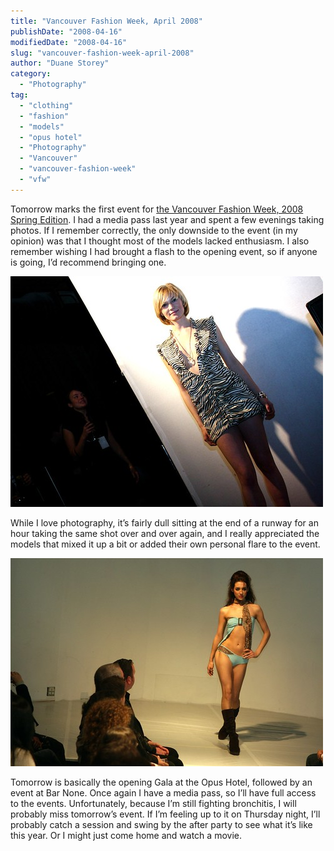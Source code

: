 ```yaml
---
title: "Vancouver Fashion Week, April 2008"
publishDate: "2008-04-16"
modifiedDate: "2008-04-16"
slug: "vancouver-fashion-week-april-2008"
author: "Duane Storey"
category:
  - "Photography"
tag:
  - "clothing"
  - "fashion"
  - "models"
  - "opus hotel"
  - "Photography"
  - "Vancouver"
  - "vancouver-fashion-week"
  - "vfw"
---
```


Tomorrow marks the first event for [the Vancouver Fashion Week, 2008 Spring Edition](http://www.vanfashionweek.com/info.html). I had a media pass last year and spent a few evenings taking photos. If I remember correctly, the only downside to the event (in my opinion) was that I thought most of the models lacked enthusiasm. I also remember wishing I had brought a flash to the opening event, so if anyone is going, I’d recommend bringing one.

![](_images/vancouver-fashion-week-april-2008-1.jpg)

While I love photography, it’s fairly dull sitting at the end of a runway for an hour taking the same shot over and over again, and I really appreciated the models that mixed it up a bit or added their own personal flare to the event.

![Vancouver Fashion Week](_images/vancouver-fashion-week-april-2008-2.jpg)

Tomorrow is basically the opening Gala at the Opus Hotel, followed by an event at Bar None. Once again I have a media pass, so I’ll have full access to the events. Unfortunately, because I’m still fighting bronchitis, I will probably miss tomorrow’s event. If I’m feeling up to it on Thursday night, I’ll probably catch a session and swing by the after party to see what it’s like this year. Or I might just come home and watch a movie.